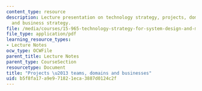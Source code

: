 ```yaml
---
content_type: resource
description: Lecture presentation on technology strategy, projects, domains, teams,
  and business strategy.
file: /media/courses/15-965-technology-strategy-for-system-design-and-management-spring-2009/b5f8fa17a9e971821eca3887d0124c2f_MIT15_965S09_Lec04.pdf
file_type: application/pdf
learning_resource_types:
- Lecture Notes
ocw_type: OCWFile
parent_title: Lecture Notes
parent_type: CourseSection
resourcetype: Document
title: "Projects \u2013 teams, domains and businesses"
uid: b5f8fa17-a9e9-7182-1eca-3887d0124c2f
---
```

